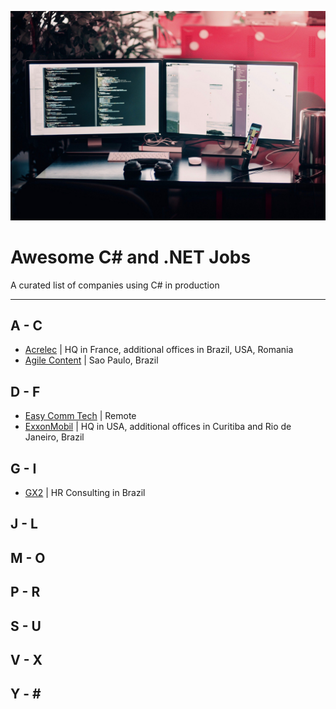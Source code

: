 ![](./computer.jpg)

# Awesome C# and .NET Jobs
A curated list of companies using C# in production

---

## A - C
* [Acrelec](https://acrelec.com/careers/) | HQ in France, additional offices in Brazil, USA, Romania
* [Agile Content](https://www.agilecontent.com/) | Sao Paulo, Brazil

## D - F
* [Easy Comm Tech](https://www.easycomtec.com/trabalhe-conosco) | Remote
* [ExxonMobil](https://corporate.exxonmobil.com/Company/Careers/Information-Technology-career-path) | HQ in USA, additional offices in Curitiba and Rio de Janeiro, Brazil

## G - I
* [GX2](http://www.gx2.com.br/) | HR Consulting in Brazil

## J - L

## M - O

## P - R

## S - U

## V - X

## Y - \#
